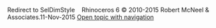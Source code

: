 ---
---

Redirect to SelDimStyle&#160;
&#160;
Rhinoceros 6 © 2010-2015 Robert McNeel &amp; Associates.11-Nov-2015
 [Open topic with navigation](seldimstyle.html) 


